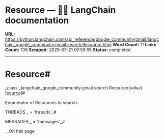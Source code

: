 # Resource — 🦜🔗 LangChain  documentation

**URL:** https://python.langchain.com/api_reference/google_community/gmail/langchain_google_community.gmail.search.Resource.html
**Word Count:** 11
**Links Count:** 108
**Scraped:** 2025-07-21 07:59:55
**Status:** completed

---

# Resource\#

_class _langchain\_google\_community.gmail.search.Resource\(_value_\)[\[source\]](https://python.langchain.com/api_reference/_modules/langchain_google_community/gmail/search.html#Resource)\#     

Enumerator of Resources to search.

THREADS _ = 'threads'_\#     

MESSAGES _ = 'messages'_\#     

__On this page
